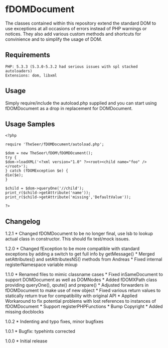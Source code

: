 fDOMDocument
============

The classes contained within this repository extend the standard DOM to use exceptions at
all occasions of errors instead of PHP warnings or notices. They also add various custom methods
and shortcuts for convinience and to simplify the usage of DOM.

Requirements
------------

    PHP: 5.3.3 (5.3.0-5.3.2 had serious issues with spl stacked autoloaders)
    Extensions: dom, libxml

Usage
-----

Simply require/include the autoload.php supplied and you can start using fDOMDocument as a
drop in replacement for DOMDocument.

Usage Samples
-------------

    <?php

    require 'TheSeer/fDOMDocument/autoload.php';

    $dom = new TheSeer\fDOM\fDOMDOcument();
    try {
	$dom->loadXML('<?xml version="1.0" ?><root><child name="foo" /></root>');
    } catch (fDOMException $e) {
	die($e);
    }

    $child = $dom->queryOne('//child');
    print_r($child->getAttribute('name'));
    print_r($child->getAttribute('missing','DefaultValue'));

    ?>
    
    
Changelog
---------
1.2.1   * Changed fDOMDocument to be no longer final, use lsb to lookup actual class in constructor.
          This should fix test/mock issues.

1.2.0   * Changed fException to be more compatible with standard exceptions
          by adding a switch to get full info by getMessage()
        * Merged setAttributes() and setAttributesNS() methods from Andreas
        * Fixed internal registerNamespace variable mixup

1.1.0   * Renamed files to mimic classname cases
        * Fixed inSameDocument to support DOMDocument as well as DOMNodes
        * Added fDOMXPath class providing queryOne(), qoute() and prepare()
        * Adjusted forwarders in fDOMDocument to make use of new object
        * Fixed various return values to statically return true for compatibility with original API
        * Applied Workaround to fix potential problems with lost references to instances of fDOMDocument
        * Support registerPHPFunctions
        * Bump Copyright
        * Added missing docblocks
        
1.0.2   * Indenting and typo fixes, minor bugfixes

1.0.1   * Bugfix: typehints corrected

1.0.0   * Initial release
